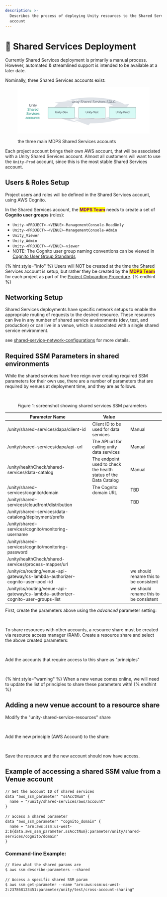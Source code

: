 ```yaml
---
description: >-
  Describes the process of deploying Unity resources to the Shared Services
  account
---
```


# 🚧 Shared Services Deployment

Currently Shared Services deployment is primarily a manual process.  However, automated & streamlined support is intended to be available at a later date.

Nominally, three Shared Services accounts exist:

<figure><img src="../../../../../.gitbook/assets/Unity Venues and SDLC (6).png" alt=""><figcaption><p>the three main MDPS Shared Services accounts</p></figcaption></figure>

Each project account brings their own AWS account, that will be associated with a Unity Shared Services account.  Almost all customers will want to use the `Unity-Prod` account, since this is the most stable Shared Services account.

## Users & Roles Setup

Project users and roles will be defined in the Shared Services account, using AWS Cognito.

In the Shared Services account, the <mark style="color:purple;">**MDPS Team**</mark> needs to create a set of **Cognito user groups** (roles):

* `Unity-<PROJECT>-<VENUE>-ManagementConsole-ReadOnly`
* `Unity-<PROJECT>-<VENUE>-ManagementConsole-Admin`
* `Unity_Viewer`
* `Unity_Admin`
* `Unity-<PROJECT>-<VENUE>-viewer`
* NOTE: The Cognito user group naming conventions can be viewed in [Cognito User Group Standards](../security/cognito-user-group-standards.md)

{% hint style="info" %}
Users will NOT be created at the time the Shared Services account is setup, but rather they be created by the <mark style="color:purple;">**MDPS Team**</mark> for each project as part of the [Project Onboarding Procedure](https://unity-sds.gitbook.io/docs/mdps-overview/project-onboarding-procedure).
{% endhint %}

## &#x20;

## Networking Setup

Shared Services deployments have specific network setups to enable the appropriate routing of requests to the desired resource. These resources can live in any number of shared service environments (dev, test, and production) or can live in a venue, which is associated with a single shared service environment.

see [shared-service-network-configurations](shared-services-deployment/shared-service-network-configurations/ "mention") for more details.

## Required SSM Parameters in shared environments

While the shared services have free reign over creating required SSM parameters for their own use, there are a number of parameters that are required by venues at deployment time, and they are as follows.

<figure><img src="../../../../../.gitbook/assets/Screenshot 2024-07-03 at 9.43.49 AM.png" alt=""><figcaption><p>Figure 1: screenshot showing shared services SSM parameters</p></figcaption></figure>

| Parameter Name                                                                    | Value                                                            |                                        |
| --------------------------------------------------------------------------------- | ---------------------------------------------------------------- | -------------------------------------- |
| /unity/shared-services/dapa/client-id                                             | Client ID to be used for data services                           | Manual                                 |
| /unity/shared-services/dapa/api-url                                               | The API url for calling unity data services                      | Manual                                 |
| /unity/healthCheck/shared-services/data-catalog                                   | The endpoint used to check the health status of the Data Catalog | Manual                                 |
| /unity/shared-services/cognito/domain                                             | The Cognito domain URL                                           | TBD                                    |
| /unity/shared-services/cloudfront/distribution                                    |                                                                  | TBD                                    |
| /unity/shared-services/data-catalong/deployment/prefix                            |                                                                  |                                        |
| /unity/shared-services/cognito/monitoring-username                                |                                                                  |                                        |
| /unity/shared-services/cognito/monitoring-password                                |                                                                  |                                        |
| /unity/healthCheck/shared-services/process-mapper/url                             |                                                                  |                                        |
| /unity/cs/routing/venue-api-gateway/cs-lambda-authorizer-cognito-user-pool-id     |                                                                  | we should rename this to be consistent |
| /unity/cs/routing/venue-api-gateway/cs-lambda-authorizer-cognito-user-groups-list |                                                                  | we should rename this to be consistent |

First, create the parameters above using the _advanced_ parameter setting:

<figure><img src="../../../../../.gitbook/assets/Screenshot 2024-04-25 at 11.19.57 AM.png" alt=""><figcaption></figcaption></figure>

To share resources with other accounts, a resource share must be created via resource access manager (RAM). Create a resource share and select the above created parameters:

<figure><img src="../../../../../.gitbook/assets/Screenshot 2024-04-25 at 11.23.00 AM.png" alt=""><figcaption></figcaption></figure>

Add the accounts that require access to this share as "principles"

<figure><img src="../../../../../.gitbook/assets/Screenshot 2024-04-25 at 11.24.58 AM.png" alt=""><figcaption></figcaption></figure>

{% hint style="warning" %}
When a new venue comes online, we will need to update the list of principles to share these parameters with!
{% endhint %}

## Adding a new venue account to a resource share

Modify the "unity-shared-service-resources" share

<figure><img src="../../../../../.gitbook/assets/Screenshot 2024-04-25 at 11.33.21 AM.png" alt=""><figcaption></figcaption></figure>

Add the new principle (AWS Account) to the share:

<figure><img src="../../../../../.gitbook/assets/Screenshot 2024-04-25 at 11.33.34 AM.png" alt=""><figcaption></figcaption></figure>

Save the resource and the new account should now have access.



## Example of accessing a shared SSM value from a Venue account

```
// Get the account ID of shared services
data "aws_ssm_parameter" "ssAcctNum" {
  name = "/unity/shared-services/aws/account"
}

// access a shared parameter
data "aws_ssm_parameter" "cognito_domain" {
  name = "arn:aws:ssm:us-west-2:${data.aws_ssm_parameter.ssAcctNum}:parameter/unity/shared-services/cognito/domain"
}
```

### Command-line Example:

```
// View what the shared params are
$ aws ssm describe-parameters --shared

// Access a specific shared SSM param
$ aws ssm get-parameter --name "arn:aws:ssm:us-west-2:237868123451:parameter/unity/test/cross-account-sharing"
```
